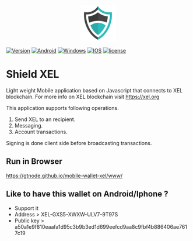 <p align="center"> 
  <img src="res/android/shield.png" width="100">
</p>

 <a href="#patched-fonts" title=""><img src="https://build.phonegap.com/apps/3402398/badge/1834250366/version.svg"  alt="Version"></a> <a href="#patched-fonts" title=""><img src="https://build.phonegap.com/apps/3402398/badge/1834250366/android.svg" alt="Android"></a> <a href="#patched-fonts" title=""><img src="https://build.phonegap.com/apps/3402398/badge/1834250366/winphone.svg" alt="Windows"></a> <a href="#patched-fonts" title=""><img src="https://build.phonegap.com/apps/3402398/badge/1834250366/ios.svg" alt="IOS"></a> <a href="#patched-fonts" title=""><img src="http://img.shields.io/:license-mit-blue.svg" alt="license"></a>
 



# Shield XEL
Light weight Mobile application based on Javascript that connects to XEL blockchain. For more info on XEL blockchain visit https://xel.org

This application supports following operations.

1. Send XEL to an recipient.
2. Messaging.
3. Account transactions.

Signing is done client side before broadcasting transactions.


## Run in Browser

https://gtnode.github.io/mobile-wallet-xel/www/


## Like to have this wallet on Android/Iphone ?

* Support it 
* Address    >  XEL-GXS5-XWXW-ULV7-9T97S
* Public key > a50a1e9f810eaafa1d95c3b9b3ed1d699eefcd9aa8c9fbf4b886406ae7617c19


